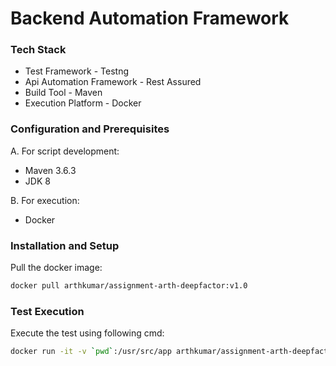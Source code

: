 # Backend Automation Framework

### Tech Stack

- Test Framework - Testng
- Api Automation Framework - Rest Assured
- Build Tool - Maven
- Execution Platform - Docker

### Configuration and Prerequisites

A. For script development:

- Maven 3.6.3
- JDK 8

B. For execution:

- Docker

### Installation and Setup

Pull the docker image:

```sh
docker pull arthkumar/assignment-arth-deepfactor:v1.0
```

### Test Execution

Execute the test using following cmd:

```sh
docker run -it -v `pwd`:/usr/src/app arthkumar/assignment-arth-deepfactor:v1.0 mvn clean test
```
